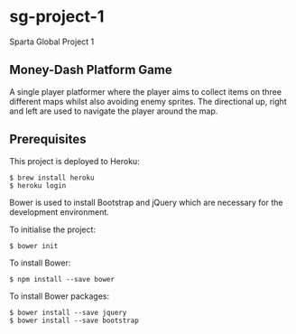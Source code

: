 # sg-project-1
Sparta Global Project 1

## Money-Dash Platform Game

A single player platformer where the player aims to collect items on three different maps whilst also avoiding enemy sprites. The directional up, right and left are used to navigate the player around the map.

## Prerequisites

This project is deployed to Heroku: 

```shell
$ brew install heroku
$ heroku login
``` 

Bower is used to install Bootstrap and jQuery which are necessary for the development environment.

To initialise the project:

```shell
$ bower init
```

To install Bower:

```
$ npm install --save bower
```

To install Bower packages:

```shell
$ bower install --save jquery
$ bower install --save bootstrap
```